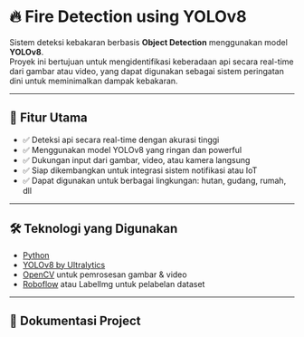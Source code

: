 # 🔥 Fire Detection using YOLOv8

Sistem deteksi kebakaran berbasis **Object Detection** menggunakan model **YOLOv8**.  
Proyek ini bertujuan untuk mengidentifikasi keberadaan api secara real-time dari gambar atau video, yang dapat digunakan sebagai sistem peringatan dini untuk meminimalkan dampak kebakaran.

---

## 📌 Fitur Utama

- ✅ Deteksi api secara real-time dengan akurasi tinggi
- ✅ Menggunakan model YOLOv8 yang ringan dan powerful
- ✅ Dukungan input dari gambar, video, atau kamera langsung
- ✅ Siap dikembangkan untuk integrasi sistem notifikasi atau IoT
- ✅ Dapat digunakan untuk berbagai lingkungan: hutan, gudang, rumah, dll

---

## 🛠️ Teknologi yang Digunakan

- [Python](https://www.python.org/)
- [YOLOv8 by Ultralytics](https://github.com/ultralytics/ultralytics)
- [OpenCV](https://opencv.org/) untuk pemrosesan gambar & video
- [Roboflow](https://roboflow.com/) atau LabelImg untuk pelabelan dataset

---
## 📸 Dokumentasi Project

